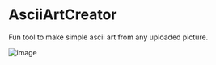 # AsciiArtCreator
Fun tool to make simple ascii art from any uploaded picture.

![image](https://user-images.githubusercontent.com/2940093/161299943-30afe953-8da6-4835-8c46-fea4d7fe5c9c.png)
